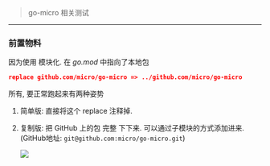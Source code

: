 > go-micro 相关测试



---

### 前置物料

因为使用 模块化. 在 *go.mod* 中指向了本地包

```json
replace github.com/micro/go-micro => ../github.com/micro/go-micro
```

所有, 要正常跑起来有两种姿势

1. 简单版: 直接将这个 replace 注释掉.

2. 复制版: 把 GitHub 上的包 完整 下下来. 可以通过子模块的方式添加进来. (GitHub地址: `git@github.com:micro/go-micro.git`)

    ![](http://yxbl.itengshe.com/20191012163315-1.png)